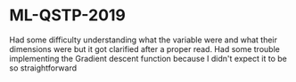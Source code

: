 # ML-QSTP-2019

Had some difficulty understanding what the variable were and what their dimensions were but it got clarified after a proper read. 
Had some trouble implementing the Gradient descent function because I didn't expect it to be so straightforward 
